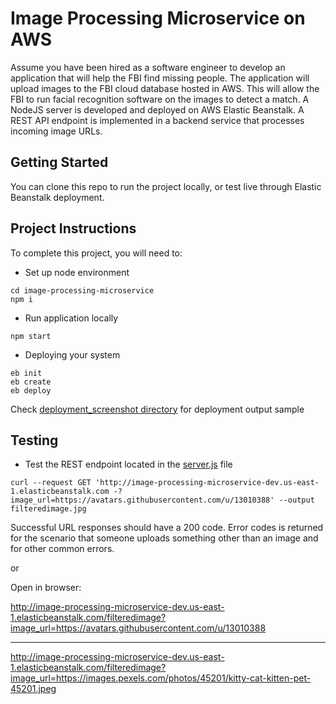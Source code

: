 # Image Processing Microservice on AWS

Assume you have been hired as a software engineer to develop an application that will help the FBI find missing people.  The application will upload images to the FBI cloud database hosted in AWS. This will allow the FBI to run facial recognition software on the images to detect a match. A NodeJS server is developed and deployed on AWS Elastic Beanstalk. 
A REST API endpoint is implemented in a backend service that processes incoming image URLs.

## Getting Started

You can clone this repo to run the project locally, or test live through Elastic Beanstalk deployment.

## Project Instructions

To complete this project, you will need to:

* Set up node environment
```shell
cd image-processing-microservice
npm i
```

* Run application locally
```shell
npm start
```

* Deploying your system 
```shell
eb init
eb create
eb deploy
```
Check [deployment_screenshot directory](./deployment_screenshot) for deployment output sample


## Testing

* Test the REST endpoint located in the [server.js](./image-processing-microservice/server.js) file
```shell
curl --request GET 'http://image-processing-microservice-dev.us-east-1.elasticbeanstalk.com -?image_url=https://avatars.githubusercontent.com/u/13010388' --output filteredimage.jpg
```
Successful URL responses should have a 200 code. Error codes is returned for the scenario that someone uploads something other than an image and for other common errors.

or

Open in browser:


http://image-processing-microservice-dev.us-east-1.elasticbeanstalk.com/filteredimage?image_url=https://avatars.githubusercontent.com/u/13010388

---

http://image-processing-microservice-dev.us-east-1.elasticbeanstalk.com/filteredimage?image_url=https://images.pexels.com/photos/45201/kitty-cat-kitten-pet-45201.jpeg

